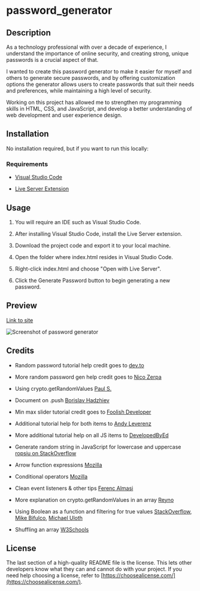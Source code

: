 # password_generator

## Description

As a technology professional with over a decade of experience, I understand the importance of online security, and creating strong, unique passwords is a crucial aspect of that.

I wanted to create this password generator to make it easier for myself and others to generate secure passwords, and by offering customization options the generator allows users to create passwords that suit their needs and preferences, while maintaining a high level of security.

Working on this project has allowed me to strengthen my programming skills in HTML, CSS, and JavaScript, and develop a better understanding of web development and user experience design.

## Installation

No installation required, but if you want to run this locally:

### Requirements

- [Visual Studio Code](https://code.visualstudio.com/download)

- [Live Server Extension](https://marketplace.visualstudio.com/items?itemName=ritwickdey.LiveServer)

## Usage

1. You will require an IDE such as Visual Studio Code. 

2. After installing Visual Studio Code, install the Live Server extension.

3. Download the project code and export it to your local machine.

4. Open the folder where index.html resides in Visual Studio Code.

5. Right-click index.html and choose "Open with Live Server".

6. Click the Generate Password button to begin generating a new password.

## Preview

[Link to site](https://justjenb.github.io/portfolio/)

![Screenshot of password generator](./assets/images/screenshot.png)

## Credits

- Random password tutorial help credit goes to [dev.to](https://dev.to/code_mystery/random-password-generator-using-javascript-6a)

- More random password gen help credit goes to [Nico Zerpa](https://dev.to/nicozerpa/never-use-mathrandom-to-create-passwords-in-javascript-3i9j)

- Using crypto.getRandomValues [Paul S.](https://stackoverflow.com/a/27181089)

- Document on .push [Borislav Hadzhiev](https://bobbyhadz.com/blog/javascript-array-push-if-not-exist)

- Min max slider tutorial credit goes to [Foolish Developer](https://foolishdeveloper.com/how-to-create-javascript-range-slider-with-min-and-max/)

- Additional tutorial help for both items to [Andy Leverenz](https://webdesign.tutsplus.com/tutorials/build-a-configurable-random-password-generator-with-javascript--cms-93262)

- More additional tutorial help on all JS items to [DevelopedByEd](https://www.youtube.com/watch?v=bbnkAV12Tig&t=654s_)

- Generate random string in JavaScript for lowercase and uppercase [ropsiu on StackOverflow](https://stackoverflow.com/a/14276615)

- Arrow function expressions [Mozilla](https://developer.mozilla.org/en-US/docs/Web/JavaScript/Reference/Functions/Arrow_functions)

- Conditional operators [Mozilla](https://developer.mozilla.org/en-US/docs/Web/JavaScript/Reference/Operators/Conditional_Operator)

- Clean event listeners & other tips [Ferenc Almasi](https://webtips.dev/javascript-password-generator)

- More explanation on crypto.getRandomValues in an array [Reyno](https://stackoverflow.com/a/68617567)

- Using Boolean as a function and filtering for true values [StackOverflow](https://stackoverflow.com/questions/29358815/using-boolean-as-the-argument-to-filter-in-javascript), [Mike Bifulco](https://mikebifulco.com/posts/javascript-filter-boolean), [Michael Uloth](https://michaeluloth.com/filter-boolean)

- Shuffling an array [W3Schools](https://www.w3docs.com/snippets/javascript/how-to-randomize-shuffle-a-javascript-array.html)


## License

The last section of a high-quality README file is the license. This lets other developers know what they can and cannot do with your project. If you need help choosing a license, refer to [https://choosealicense.com/](https://choosealicense.com/).

